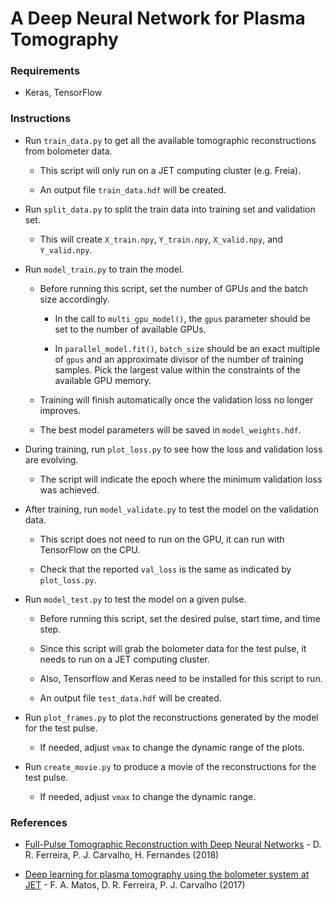 # A Deep Neural Network for Plasma Tomography


### Requirements

- Keras, TensorFlow


### Instructions

- Run `train_data.py` to get all the available tomographic reconstructions from bolometer data.

    - This script will only run on a JET computing cluster (e.g. Freia).

    - An output file `train_data.hdf` will be created.

- Run `split_data.py` to split the train data into training set and validation set.

    - This will create `X_train.npy`, `Y_train.npy`, `X_valid.npy`, and `Y_valid.npy`.

- Run `model_train.py` to train the model.

    - Before running this script, set the number of GPUs and the batch size accordingly.

        - In the call to `multi_gpu_model()`, the `gpus` parameter should be set to the number of available GPUs.
        
        - In `parallel_model.fit()`, `batch_size` should be an exact multiple of `gpus` and an approximate divisor of the number of training samples. Pick the largest value within the constraints of the available GPU memory.

    - Training will finish automatically once the validation loss no longer improves.
    
    - The best model parameters will be saved in `model_weights.hdf`.

- During training, run `plot_loss.py` to see how the loss and validation loss are evolving.

    - The script will indicate the epoch where the minimum validation loss was achieved.
    
- After training, run `model_validate.py` to test the model on the validation data.

    - This script does not need to run on the GPU, it can run with TensorFlow on the CPU.
    
    - Check that the reported `val_loss` is the same as indicated by `plot_loss.py`.

- Run `model_test.py` to test the model on a given pulse.

    - Before running this script, set the desired pulse, start time, and time step.

    - Since this script will grab the bolometer data for the test pulse, it needs to run on a JET computing cluster.
    
    - Also, Tensorflow and Keras need to be installed for this script to run.
    
    - An output file `test_data.hdf` will be created.

- Run `plot_frames.py` to plot the reconstructions generated by the model for the test pulse.

    - If needed, adjust `vmax` to change the dynamic range of the plots.

- Run `create_movie.py` to produce a movie of the reconstructions for the test pulse.

    - If needed, adjust `vmax` to change the dynamic range.


### References

- [Full-Pulse Tomographic Reconstruction with Deep Neural Networks](https://arxiv.org/pdf/1802.02242.pdf) - D. R. Ferreira, P. J. Carvalho, H. Fernandes (2018)

- [Deep learning for plasma tomography using the bolometer system at JET](https://arxiv.org/pdf/1701.00322.pdf) - F. A. Matos, D. R. Ferreira, P. J. Carvalho (2017)

